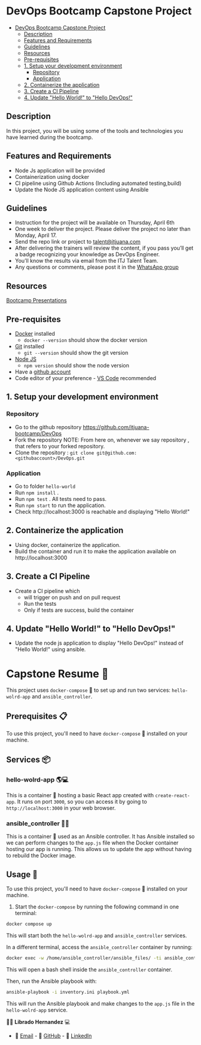 # DevOps Bootcamp Capstone Project
- [DevOps Bootcamp Capstone Project](#devops-bootcamp-capstone-project)
  - [Description](#description)
  - [Features and Requirements](#features-and-requirements)
  - [Guidelines](#guidelines)
  - [Resources](#resources)
  - [Pre-requisites](#pre-requisites)
  - [1. Setup your development environment](#1-setup-your-development-environment)
    - [Repository](#repository)
    - [Application](#application)
  - [2. Containerize the application](#2-containerize-the-application)
  - [3. Create a CI Pipeline](#3-create-a-ci-pipeline)
  - [4. Update "Hello World!" to "Hello DevOps!"](#4-update-hello-world-to-hello-devops)

## Description
In this project, you will be using some of the tools and technologies you have learned during the bootcamp.

## Features and Requirements
- Node Js application will be provided
- Containerization using docker
- CI pipeline using Github Actions (Including automated testing,build)
- Update the Node JS application content using Ansible

## Guidelines
- Instruction for the project will be available on Thursday, April 6th
- One week to deliver the project. Please deliver the project no later than Monday, April 17.
- Send the repo link or project to talent@itjuana.com
- After delivering the trainers will review the content, if you pass you’ll get a badge recognizing your knowledge as DevOps Engineer.
- You’ll know the results via email from the ITJ Talent Team.
- Any questions or comments, please post it in the [WhatsApp group](https://chat.whatsapp.com/KiirrKYAJ3SINrDn1pLZ7C)

## Resources
[Bootcamp Presentations](https://github.com/itjuana-bootcamp/DevOps/tree/main/Presentations)

## Pre-requisites

* [Docker](https://docs.docker.com/desktop/) installed
  * `docker --version` should show the docker version
* [Git](https://github.com/git-guides/install-git) installed
  * `git --version` should show the git version
* [Node JS](https://nodejs.org/en/download/package-manager/)
  * `npm version` should show the node version
* Have a [github account](https://github.com/join)
* Code editor of your preference - [VS Code](https://code.visualstudio.com/download) recommended

## 1. Setup your development environment

### Repository
- Go to the github repository https://github.com/itjuana-bootcamp/DevOps
- Fork the repository
NOTE: From here on, whenever we say repository , that refers to your forked repository.
- Clone the repository : `git clone git@github.com:<githubaccount>/DevOps.git`

### Application
- Go to folder `hello-world`
- Run `npm install` .
- Run `npm test` . All tests need to pass.
- Run `npm start` to run the application.
- Check http://localhost:3000 is reachable and displaying "Hello World!"

## 2. Containerize the application
- Using docker, containerize the application.
- Build the container and run it to make the application available on http://localhost:3000

## 3. Create a CI Pipeline 
- Create a CI pipeline which 
     - will trigger on push and on pull request
     - Run the tests
     - Only if tests are success, build the container

## 4. Update "Hello World!" to "Hello DevOps!"
- Update the node js application to display "Hello DevOps!" instead of "Hello World!" using ansible.



# Capstone Resume 🚀

This project uses `docker-compose` 🐳 to set up and run two services: `hello-wolrd-app` and `ansible_controller`.

## Prerequisites 📋

To use this project, you'll need to have `docker-compose` 🐳 installed on your machine.

## Services 📦

### hello-wolrd-app 🌎💻
This is a container 🐳 hosting a basic React app created with `create-react-app`. It runs on port `3000`, so you can access it by going to `http://localhost:3000` in your web browser.

### ansible_controller 🤖🧠
This is a container 🐳 used as an Ansible controller. It has Ansible installed so we can perform changes to the `app.js` file when the Docker container hosting our app is running. This allows us to update the app without having to rebuild the Docker image.

## Usage 🔧

To use this project, you'll need to have `docker-compose` 🐳 installed on your machine.

1. Start the `docker-compose` by running the following command in one terminal:
```sh
docker compose up 
```

This will start both the `hello-wolrd-app` and `ansible_controller` services.

In a different terminal, access the `ansible_controller` container by running:

```sh
docker exec -w /home/ansible_controller/ansible_files/ -ti ansible_controller bash
```
This will open a bash shell inside the `ansible_controller` container.

Then, run the Ansible playbook with:
```sh
ansible-playbook -i inventory.ini playbook.yml
```
This will run the Ansible playbook and make changes to the `app.js` file in the `hello-wolrd-app` service.

👨‍💻 **Librado Hernandez** 💻 

- 📧 [Email](mailto:librado.cruzmx@gmail.com) - 🔗 [GitHub](https://github.com/libradito) - 💼 [LinkedIn](https://www.linkedin.com/in/librado-dev/)